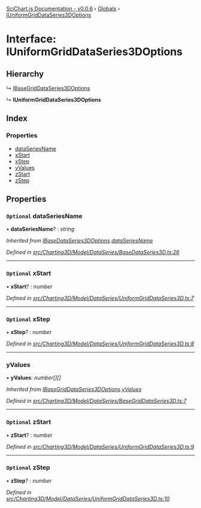 [SciChart.js Documentation - v0.0.6](../README.md) › [Globals](../globals.md) › [IUniformGridDataSeries3DOptions](iuniformgriddataseries3doptions.md)

# Interface: IUniformGridDataSeries3DOptions

## Hierarchy

  ↳ [IBaseGridDataSeries3DOptions](ibasegriddataseries3doptions.md)

  ↳ **IUniformGridDataSeries3DOptions**

## Index

### Properties

* [dataSeriesName](iuniformgriddataseries3doptions.md#optional-dataseriesname)
* [xStart](iuniformgriddataseries3doptions.md#optional-xstart)
* [xStep](iuniformgriddataseries3doptions.md#optional-xstep)
* [yValues](iuniformgriddataseries3doptions.md#yvalues)
* [zStart](iuniformgriddataseries3doptions.md#optional-zstart)
* [zStep](iuniformgriddataseries3doptions.md#optional-zstep)

## Properties

### `Optional` dataSeriesName

• **dataSeriesName**? : *string*

*Inherited from [IBaseDataSeries3DOptions](ibasedataseries3doptions.md).[dataSeriesName](ibasedataseries3doptions.md#optional-dataseriesname)*

*Defined in [src/Charting3D/Model/DataSeries/BaseDataSeries3D.ts:26](https://github.com/ABTSoftware/SciChart.Dev/blob/ff9f38d289/Web/src/SciChart/src/Charting3D/Model/DataSeries/BaseDataSeries3D.ts#L26)*

___

### `Optional` xStart

• **xStart**? : *number*

*Defined in [src/Charting3D/Model/DataSeries/UniformGridDataSeries3D.ts:7](https://github.com/ABTSoftware/SciChart.Dev/blob/ff9f38d289/Web/src/SciChart/src/Charting3D/Model/DataSeries/UniformGridDataSeries3D.ts#L7)*

___

### `Optional` xStep

• **xStep**? : *number*

*Defined in [src/Charting3D/Model/DataSeries/UniformGridDataSeries3D.ts:8](https://github.com/ABTSoftware/SciChart.Dev/blob/ff9f38d289/Web/src/SciChart/src/Charting3D/Model/DataSeries/UniformGridDataSeries3D.ts#L8)*

___

###  yValues

• **yValues**: *number[][]*

*Inherited from [IBaseGridDataSeries3DOptions](ibasegriddataseries3doptions.md).[yValues](ibasegriddataseries3doptions.md#yvalues)*

*Defined in [src/Charting3D/Model/DataSeries/BaseGridDataSeries3D.ts:7](https://github.com/ABTSoftware/SciChart.Dev/blob/ff9f38d289/Web/src/SciChart/src/Charting3D/Model/DataSeries/BaseGridDataSeries3D.ts#L7)*

___

### `Optional` zStart

• **zStart**? : *number*

*Defined in [src/Charting3D/Model/DataSeries/UniformGridDataSeries3D.ts:9](https://github.com/ABTSoftware/SciChart.Dev/blob/ff9f38d289/Web/src/SciChart/src/Charting3D/Model/DataSeries/UniformGridDataSeries3D.ts#L9)*

___

### `Optional` zStep

• **zStep**? : *number*

*Defined in [src/Charting3D/Model/DataSeries/UniformGridDataSeries3D.ts:10](https://github.com/ABTSoftware/SciChart.Dev/blob/ff9f38d289/Web/src/SciChart/src/Charting3D/Model/DataSeries/UniformGridDataSeries3D.ts#L10)*
